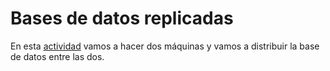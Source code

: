 # Bases de datos replicadas
En esta [actividad](https://educacionadistancia.juntadeandalucia.es/centros/almeria/mod/assign/view.php?id=411839) vamos a hacer dos máquinas y vamos a distribuir la base de datos entre las dos.